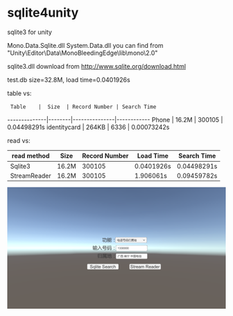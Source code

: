 # sqlite4unity
sqlite3 for unity


Mono.Data.Sqlite.dll
System.Data.dll you can find from "Unity\Editor\Data\MonoBleedingEdge\lib\mono\2.0"

sqlite3.dll download from http://www.sqlite.org/download.html

test.db size=32.8M, load time=0.0401926s

table vs:

     Table 	  |  Size  | Record Number | Search Time
--------------|--------|---------------|------------
Phone 		  |  16.2M |    300105     |  0.04498291s 
identitycard  |  264KB |     6336      |  0.00073242s


read vs:

read method |  Size  | Record Number| Load Time |Search Time
------------|--------|--------------|-----------|------------
Sqlite3	    | 16.2M  |	300105		| 0.0401926s|0.04498291s
StreamReader| 16.2M  |	300105		| 1.906061s	|0.09459782s


![](https://github.com/tomtc123/GitHub-Resources/blob/master/SQLite4Unity/20160807214131.png)
